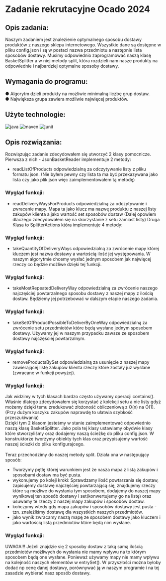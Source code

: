 # Zadanie rekrutacyjne Ocado 2024
## Opis zadania:
Naszym zadaniem jest znalezienie optymalnego sposobu dostawy produktów z naszego sklepu internetowego. Wszystkie dane są dostępne w pliku config.json i są w postaci nazwa przedmiotu a następnie lista sposobów dostawy. Musimy odpowiednio zaprogramować naszą klasę BasketSplitter a w niej metody split, która rozdzieli nam nasze produkty na odpowiednie i najbardziej optymalne sposoby dostawy.
## Wymagania do programu:
● Algorytm dzieli produkty na możliwie minimalną liczbę grup dostaw. <br/>
● Największa grupa zawiera możliwie najwięcej produktów.
## Użyte technologie:
![java](https://user-images.githubusercontent.com/25181517/117201156-9a724800-adec-11eb-9a9d-3cd0f67da4bc.png)  ![maven](https://user-images.githubusercontent.com/25181517/117207242-07d5a700-adf4-11eb-975e-be04e62b984b.png)
![junit](https://user-images.githubusercontent.com/25181517/117533873-484d4480-afef-11eb-9fad-67c8605e3592.png)
## Opis rozwiązania:
Rozwiązując zadanie zdecydowałem się utworzyć 2 klasy pomocnicze. 
Pierwsza z nich - JsonBasketReader implementuje 2 metody:
- readListOfProducts odpowiedzialną za odczytywanie listy z pliku formatu json. (Nie byłem pewny czy lista ta ma być przekazywana jako lista czy jako plik json więc zaimplementowałem tą metodę)
### Wygląd funkcji:
- readDeliveryWaysForProducts odpowiedzialną za odczytywanie i zwracanie mapy. Mapa ta jako klucz ma nazwę produktu z naszej listy zakupów klienta a jako wartość set sposobów dostaw (Dalej opowiem dlaczego zdecydowałem się na skorzystanie z setu zamiast listy)
Druga Klasa to SplitterActions która implementuje 4 metody:
### Wygląd funkcji:
  - takeQuantityOfDeliveryWays odpowiedzialną za zwrócenie mapy której kluczem jest nazwa dostawy a wartością ilość jej występowania. W naszym algorytmie chcemy wysłać jednym sposobem jak najwięcej rzeczy co będzie możliwe dzięki tej funkcji.
### Wygląd funkcji:
  - takeMostRepeatedDeliveryWay odpowiedzialną za zwrócenie naszego najczęściej powtarzalnego sposobu dostawy z naszej mapy z ilością dostaw. Będziemy jej potrzebować w dalszym etapie naszego zadania.
### Wygląd funkcji:
  - takeSetOfProductPossibleToDeliverByOneWay odpowiedzialną za zwrócenie setu przedmiotów które będą wysłane jednym sposobem dostawy. Używamy jej w naszym przypadku zawsze ze sposobem dostawy najczęściej powtarzalnym.
### Wygląd funkcji:
  - removeProductsBySet odpowiedzialną za usunięcie z naszej mapy zawierającej listę zakupów klienta rzeczy które zostały już wysłane (zwracane w funkcji powyżej).
### Wygląd funkcji:
Jak widzimy w tych klasach bardzo często używamy operacji contains(). Właśnie dlatego zdecydowałem się korzystać z kolekcji setu a nie listy gdyż możemy dzięki temu zredukować złożoność obliczeniową z O(n) na O(1). (Przy dużym koszyku zakupów naprawdę to ułatwia szybkość przeszukiwania) <br/>
Dzięki tym 2 klasom jesteśmy w stanie zaimplementować odpowiednio naszą klasę BasketSplitter. Jako pola tej klasy ustawiamy obydwie klasy które stworzyliśmy oraz dodajemy naszą ścieżkę do pliku config.json.
W konstruktorze tworzymy obiekty tych klas oraz przypisujemy wartość naszej ścieżki do pliku konfigurajcego. <br/> <br/>
Teraz przechodzimy do naszej metody split. Działa ona w następujący sposób:
- Tworzymy pętlę której warunkiem jest że nasza mapa z listą zakupów i sposobami dostaw ma być pusta.
- wykonujemy po koleji kroki: Sprawdzamy ilość powtarzania się dostaw, zapisujemy dostawę najczęściej powtarzającą się, znajdujemy rzeczy które są możliwe do wysłania tym sposobem, dodajemy do naszej mapy wynikowej ten sposób dostawy i set(konwertujemy go na listę) oraz usuwamy te rzeczy z naszej mapy zakupów i sposobów dostaw.
- kończymy wtedy gdy mapa zakupów i sposobów dostawy jest pusta - tzn. znaleźliśmy dostawę dla wszystkich naszych przedmiotów.
- jako wynik zwracamy naszą mapę ze sposobem dostawy jako kluczem i jako wartością listą przedmiotów które będą nim wysłane.
### Wygląd funkcji:
UWAGA!!! Jeżeli znajdzie się 2 sposoby dostaw z taką samą ilością przedmiotów możliwych do wysłania nie mamy wpływu na to którym sposobem będą one wysłane. Ponieważ używamy mapy nie mamy wpływu na kolejność naszych elementów w entrySet(). W przyszłości można byłoby dodać np cenę danej dostawy, porównywać ją w naszym programie i na tej zasadzie wybierać nasz sposób dostawy.

  
